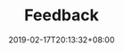 ---
title: "Feedback"
date: 2019-02-17T20:13:32+08:00
draft: false
page: "pages/davao_feedback"
type: "certificate"
---